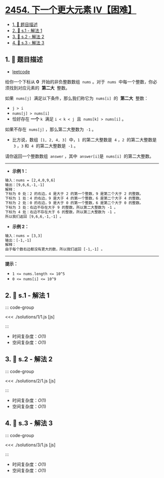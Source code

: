 # [2454. 下一个更大元素 IV【困难】](https://github.com/tnotesjs/TNotes.leetcode/tree/main/notes/2454.%20%E4%B8%8B%E4%B8%80%E4%B8%AA%E6%9B%B4%E5%A4%A7%E5%85%83%E7%B4%A0%20IV%E3%80%90%E5%9B%B0%E9%9A%BE%E3%80%91)

<!-- region:toc -->

- [1. 📝 题目描述](#1--题目描述)
- [2. 🎯 s.1 - 解法 1](#2--s1---解法-1)
- [3. 🎯 s.2 - 解法 2](#3--s2---解法-2)
- [4. 🎯 s.3 - 解法 3](#4--s3---解法-3)

<!-- endregion:toc -->

## 1. 📝 题目描述

- [leetcode](https://leetcode.cn/problems/next-greater-element-iv/)

给你一个下标从 **0**  开始的非负整数数组  `nums` 。对于  `nums`  中每一个整数，你必须找到对应元素的  **第二大**  整数。

如果  `nums[j]`  满足以下条件，那么我们称它为  `nums[i]`  的  **第二大**  整数：

- `j > i`
- `nums[j] > nums[i]`
- 恰好存在 **一个** `k`  满足 `i < k < j`  且  `nums[k] > nums[i]` 。

如果不存在  `nums[j]` ，那么第二大整数为  `-1` 。

- 比方说，数组  `[1, 2, 4, 3]`  中，`1`  的第二大整数是  `4` ，`2`  的第二大整数是  `3` ，`3` 和  `4`  的第二大整数是  `-1` 。

请你返回一个整数数组  `answer` ，其中  `answer[i]`是  `nums[i]`  的第二大整数。

---

- **示例 1：**

```txt
输入：nums = [2,4,0,9,6]
输出：[9,6,6,-1,-1]
解释：
下标为 0 处：2 的右边，4 是大于 2 的第一个整数，9 是第二个大于 2 的整数。
下标为 1 处：4 的右边，9 是大于 4 的第一个整数，6 是第二个大于 4 的整数。
下标为 2 处：0 的右边，9 是大于 0 的第一个整数，6 是第二个大于 0 的整数。
下标为 3 处：右边不存在大于 9 的整数，所以第二大整数为 -1 。
下标为 4 处：右边不存在大于 6 的整数，所以第二大整数为 -1 。
所以我们返回 [9,6,6,-1,-1] 。
```

- **示例 2：**

```txt
输入：nums = [3,3]
输出：[-1,-1]
解释：
由于每个数右边都没有更大的数，所以我们返回 [-1,-1] 。
```

---

**提示：**

- `1 <= nums.length <= 10^5`
- `0 <= nums[i] <= 10^9`

## 2. 🎯 s.1 - 解法 1

::: code-group

<<< ./solutions/1/1.js [js]

:::

- 时间复杂度：$O(1)$
- 空间复杂度：$O(1)$

## 3. 🎯 s.2 - 解法 2

::: code-group

<<< ./solutions/2/1.js [js]

:::

- 时间复杂度：$O(1)$
- 空间复杂度：$O(1)$

## 4. 🎯 s.3 - 解法 3

::: code-group

<<< ./solutions/3/1.js [js]

:::

- 时间复杂度：$O(1)$
- 空间复杂度：$O(1)$
